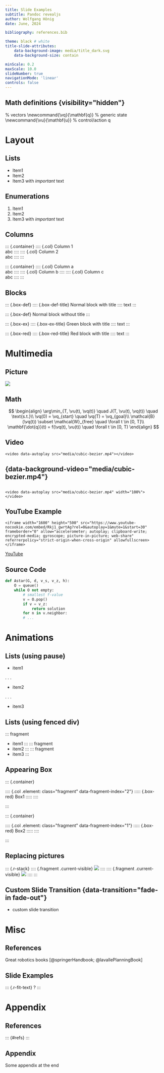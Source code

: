 ```yaml
---
title: Slide Examples
subtitle: Pandoc revealjs
author: Wolfgang Hönig
date: June, 2024

bibliography: references.bib

theme: black # white
title-slide-attributes:
    data-background-image: media/title_dark.svg
    data-background-size: contain

minScale: 0.2
maxScale: 10.0
slideNumber: true
navigationMode: 'linear'
controls: false
---
```


## Math definitions {visibility="hidden"}

% vectors
\newcommand{\vq}{\mathbf{q}}    % generic state
\newcommand{\vu}{\mathbf{u}}    % control/action q

# Layout

## Lists

- Item1
- Item2
- Item3 with *important* text

## Enumerations

1. Item1
2. Item2
3. Item3 with *important* text

## Columns

::: {.container}
:::: {.col}
Column 1  
abc
::::
:::: {.col}
Column 2  
abc
::::
:::


::: {.container}
:::: {.col}
Column a  
abc
::::
:::: {.col}
Column b
::::
:::: {.col}
Column c  
abc
::::
:::

## Blocks

::: {.box-def}
:::: {.box-def-title}
Normal block with title
::::
text
:::

::: {.box-def}
Normal block without title
:::

::: {.box-ex}
:::: {.box-ex-title}
Green block with title
::::
text
:::

::: {.box-red}
:::: {.box-red-title}
Red block with title
::::
text
:::

# Multimedia

## Picture

![](media/robotics.svg)

## Math

$$
\begin{align}
\arg\min_{T, \vu(t), \vq(t)} \quad J(T, \vu(t), \vq(t)) \quad \text{s.t.}\\
\vq(0) = \vq_{start} \quad \vq(T) = \vq_{goal}\\
\mathcal{B}(\vq(t)) \subset \mathcal{W}_{free} \quad \forall t \in [0, T]\\
\mathbf{\dot{q}}(t) = f(\vq(t), \vu(t)) \quad \forall t \in [0, T)
\end{align}
$$

## Video

```{=html}
<video data-autoplay src="media/cubic-bezier.mp4"></video>
```

<!-- Full screen video (Version 1)-->
## {data-background-video="media/cubic-bezier.mp4"}
<!-- Full screen video (Version 2)-->
## 

```{=html}
<video data-autoplay src="media/cubic-bezier.mp4" width="100%"></video>
```

## YouTube Example

```{=html}
<iframe width="1600" height="500" src="https://www.youtube-nocookie.com/embed/Rkj1_gwrtAg?rel=0&autoplay=1&mute=1&start=30" frameborder="0" allow="accelerometer; autoplay; clipboard-write; encrypted-media; gyroscope; picture-in-picture; web-share" referrerpolicy="strict-origin-when-cross-origin" allowfullscreen></iframe>
```
[YouTube](https://youtu.be/Rkj1_gwrtAg)

## Source Code

```python
def Astar(G, d, v_s, v_z, h):
    O = queue()
    while O not empty:
        # smallest f-value
        v = O.pop()
        if v = v_z:
            return solution
        for n in v.neighbor:
        # ...
```

# Animations



## Lists (using pause)

- item1

. . .

- item2

. . .

- item3

## Lists (using fenced div)

::: fragment
- item1
:::
::: fragment
- item2
:::
::: fragment
- item3
:::

## Appearing Box

::: {.container}

:::: {.col .element: class="fragment" data-fragment-index="2"}
::::: {.box-red}
Box1
:::::
::::

:::

::: {.container}

:::: {.col .element: class="fragment" data-fragment-index="1"}
::::: {.box-red}
Box2
:::::
::::

:::

## Replacing pictures

<!-- https://stackoverflow.com/questions/23608762/replace-image-in-reveal-js -->

::: {.r-stack}
:::: {.fragment .current-visible}
![](media/robotics.svg)
::::
:::: {.fragment .current-visible}
![](media/robotics.svg)
::::
:::

## Custom Slide Transition {data-transition="fade-in fade-out"}

- custom slide transition

# Misc

## References

Great robotics books [@springerHandbook; @lavallePlanningBook]

## Slide Examples

::: {.r-fit-text}
?
:::

# Appendix

## References

::: {#refs}
:::

## Appendix

Some appendix at the end